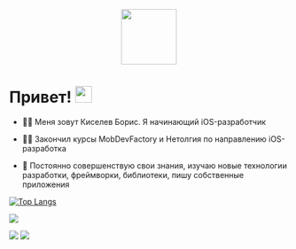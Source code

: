 <div id="header" align="center">
  <img src="https://media.giphy.com/media/M9gbBd9nbDrOTu1Mqx/giphy.gif" width="100"/>
</div>

<h1>
 Привет!
  <img src="https://media.giphy.com/media/hvRJCLFzcasrR4ia7z/giphy.gif" width="30px"/> 
</h1>

- 👨‍💻 Меня зовут Киселев Борис. Я начинающий iOS-разработчик

- 👨‍🎓 Закончил курсы MobDevFactory и Нетолгия по направлению iOS-разработка

- :seedling: Постоянно совершенствую свои знания, изучаю новые технологии разработки, фреймворки, библиотеки, пишу собственные приложения  



[![Top Langs](https://github-readme-stats.vercel.app/api/top-langs/?username=HughDancy&layout=compact&theme=vision-friendly-dark)](https://github.com/anuraghazra/github-readme-stats)  


![](http://github-profile-summary-cards.vercel.app/api/cards/profile-details?username=HughDancy&theme=calm)

![](http://github-profile-summary-cards.vercel.app/api/cards/stats?username=HughDancy&theme=calm) ![](http://github-profile-summary-cards.vercel.app/api/cards/productive-time?username=HughDancy&theme=ayu_mirage&utcOffset=7)






<!--
**HughDancy/HughDancy** is a ✨ _special_ ✨ repository because its `README.md` (this file) appears on your GitHub profile.

Here are some ideas to get you started:

- 🔭 I’m currently working on ...
- 🌱 I’m currently learning ...
- 👯 I’m looking to collaborate on ...
- 🤔 I’m looking for help with ...
- 💬 Ask me about ...
- 📫 How to reach me: ...
- 😄 Pronouns: ...
- ⚡ Fun fact: ...
-->
